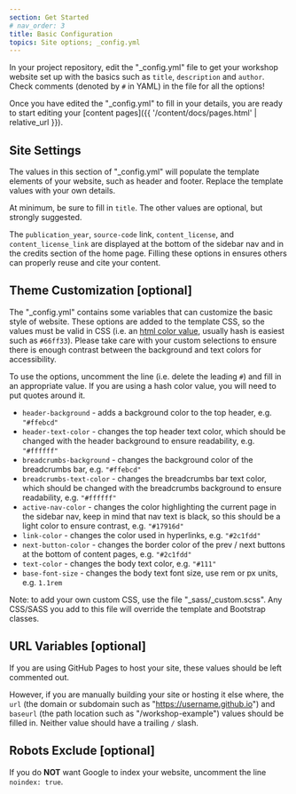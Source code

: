 ```yaml
---
section: Get Started
# nav_order: 3
title: Basic Configuration
topics: Site options; _config.yml
---
```


In your project repository, edit the "_config.yml" file to get your workshop website set up with the basics such as `title`, `description` and `author`.
Check comments (denoted by `#` in YAML) in the file for all the options!

Once you have edited the "_config.yml" to fill in your details, you are ready to start editing your [content pages]({{ '/content/docs/pages.html' | relative_url }}).

## Site Settings

The values in this section of "_config.yml" will populate the template elements of your website, such as header and footer.
Replace the template values with your own details.

At minimum, be sure to fill in `title`.
The other values are optional, but strongly suggested.

The `publication_year`, `source-code` link, `content_license`, and `content_license_link` are displayed at the bottom of the sidebar nav and in the credits section of the home page. 
Filling these options in ensures others can properly reuse and cite your content.

## Theme Customization [optional]

The "_config.yml" contains some variables that can customize the basic style of website.
These options are added to the template CSS, so the values must be valid in CSS (i.e. an [html color value](https://www.w3schools.com/colors/colors_picker.asp), usually hash is easiest such as `#66ff33`).
Please take care with your custom selections to ensure there is enough contrast between the background and text colors for accessibility.

To use the options, uncomment the line (i.e. delete the leading `#`) and fill in an appropriate value.
If you are using a hash color value, you will need to put quotes around it.

- `header-background` - adds a background color to the top header, e.g. `"#ffebcd"`
- `header-text-color` - changes the top header text color, which should be changed with the header background to ensure readability, e.g. `"#ffffff"`
- `breadcrumbs-background` - changes the background color of the breadcrumbs bar, e.g. `"#ffebcd"`
- `breadcrumbs-text-color` - changes the breadcrumbs bar text color, which should be changed with the breadcrumbs background to ensure readability, e.g. `"#ffffff"`
- `active-nav-color` - changes the color highlighting the current page in the sidebar nav, keep in mind that nav text is black, so this should be a light color to ensure contrast, e.g. `"#17916d"`
- `link-color` - changes the color used in hyperlinks, e.g. `"#2c1fdd"`
- `next-button-color` - changes the border color of the prev / next buttons at the bottom of content pages, e.g. `"#2c1fdd"`
- `text-color` - changes the body text color, e.g. `"#111"`
- `base-font-size` - changes the body text font size, use rem or px units, e.g. `1.1rem`

Note: to add your own custom CSS, use the file "_sass/_custom.scss".
Any CSS/SASS you add to this file will override the template and Bootstrap classes.

## URL Variables [optional]

If you are using GitHub Pages to host your site, these values should be left commented out.

However, if you are manually building your site or hosting it else where, the `url` (the domain or subdomain such as "https://username.github.io") and `baseurl` (the path location such as "/workshop-example") values should be filled in.
Neither value should have a trailing `/` slash.

## Robots Exclude [optional]

If you do **NOT** want Google to index your website, uncomment the line `noindex: true`.

